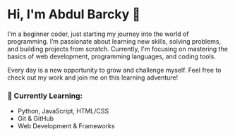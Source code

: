 # Hi, I'm Abdul Barcky 👋

I'm a beginner coder, just starting my journey into the world of programming. I’m passionate about learning new skills, solving problems, and building projects from scratch. Currently, I'm focusing on mastering the basics of web development, programming languages, and coding tools. 

Every day is a new opportunity to grow and challenge myself. Feel free to check out my work and join me on this learning adventure!

### 🚀 Currently Learning:
- Python, JavaScript, HTML/CSS
- Git & GitHub
- Web Development & Frameworks